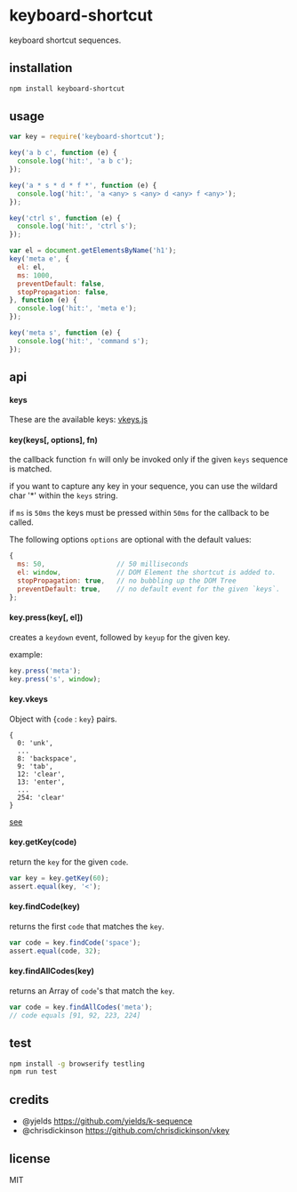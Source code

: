 

# keyboard-shortcut

keyboard shortcut sequences.

## installation

```bash
npm install keyboard-shortcut
```

## usage

```js
var key = require('keyboard-shortcut');

key('a b c', function (e) {
  console.log('hit:', 'a b c');
});

key('a * s * d * f *', function (e) {
  console.log('hit:', 'a <any> s <any> d <any> f <any>');
});

key('ctrl s', function (e) {
  console.log('hit:', 'ctrl s');
});

var el = document.getElementsByName('h1');
key('meta e', {
  el: el,
  ms: 1000,
  preventDefault: false,
  stopPropagation: false,
}, function (e) {
  console.log('hit:', 'meta e');
});

key('meta s', function (e) {
  console.log('hit:', 'command s');
});

```

## api

#### keys

These are the available keys: [vkeys.js](https://github.com/intesso/vkeys/blob/master/vkeys.js)

#### key(keys[, options], fn)

the callback function `fn` will only be invoked only if
the given `keys` sequence is matched.

if you want to capture any key in your sequence, you can use the wildard char '*' within the `keys` string.

if `ms` is `50ms` the keys must be pressed within `50ms` for
the callback to be called.


The following options `options` are optional with the default values:
```js
{
  ms: 50,                  // 50 milliseconds
  el: window,              // DOM Element the shortcut is added to.
  stopPropagation: true,   // no bubbling up the DOM Tree
  preventDefault: true,    // no default event for the given `keys`.
};
```

#### key.press(key[, el])

creates a `keydown` event, followed by `keyup` for the given key.

example:
```js
key.press('meta');
key.press('s', window);
```
#### key.vkeys

Object with {`code` : `key`} pairs.
```
{
  0: 'unk',
  ...
  8: 'backspace',
  9: 'tab',
  12: 'clear',
  13: 'enter',
  ...
  254: 'clear'
}
```
[see](https://github.com/intesso/vkeys/blob/master/vkeys.js)

#### key.getKey(code)

return the `key` for the given `code`.
```js
var key = key.getKey(60);
assert.equal(key, '<');
```
#### key.findCode(key)

returns the first `code` that matches the `key`.
```js
var code = key.findCode('space');
assert.equal(code, 32);
```

#### key.findAllCodes(key)

returns an Array of `code`'s that match the `key`.
```js
var code = key.findAllCodes('meta');
// code equals [91, 92, 223, 224]
```

## test

```bash
npm install -g browserify testling
npm run test
```

## credits

 - @yjelds https://github.com/yields/k-sequence
 - @chrisdickinson https://github.com/chrisdickinson/vkey


## license

 MIT
